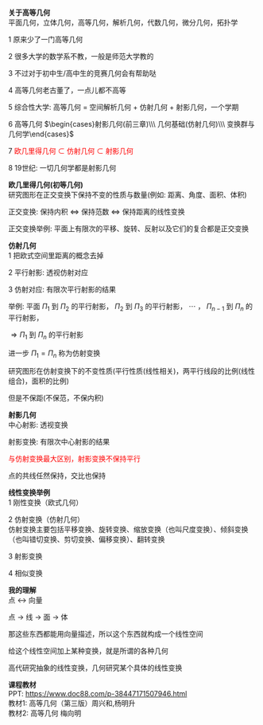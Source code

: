 **关于高等几何**  
平面几何，立体几何，高等几何，解析几何，代数几何，微分几何，拓扑学  
  
1 原来少了一门高等几何  
  
2 很多大学的数学系不教，一般是师范大学教的  
  
3 不过对于初中生/高中生的竞赛几何会有帮助哒  
  
4 高等几何老古董了，一点儿都不高等  
  
5 综合性大学: 高等几何 = 空间解析几何 + 仿射几何 + 射影几何，一个学期  
  
6 高等几何 $\begin{cases}射影几何(前三章)\\\ 几何基础(仿射几何)\\\ 变换群与几何学\end{cases}$  
  
7 <font color=red>欧几里得几何 $\subset$ 仿射几何 $\subset$ 射影几何</font>  
  
8 19世纪: 一切几何学都是射影几何  
  
**欧几里得几何(初等几何)**  
研究图形在正交变换下保持不变的性质与数量(例如: 距离、角度、面积、体积)  
  
正交变换: 保持内积 $\Leftrightarrow$ 保持范数 $\Leftrightarrow$ 保持距离的线性变换  
  
正交变换举例: 平面上有限次的平移、旋转、反射以及它们的复合都是正交变换  
  
**仿射几何**  
1 把欧式空间里距离的概念去掉  
  
2 平行射影: 透视仿射对应  
  
3 仿射对应: 有限次平行射影的结果  
  
举例: 平面 $\Pi_1$ 到 $\Pi_2$ 的平行射影， $\Pi_2$ 到 $\Pi_3$ 的平行射影， $\cdots$ ， $\Pi_{n-1}$ 到 $\Pi_n$ 的平行射影，  
  
$\Rightarrow\Pi_1$ 到 $\Pi_n$ 的平行射影  
  
进一步 $\Pi_1=\Pi_n$ 称为仿射变换  
  
研究图形在仿射变换下的不变性质(平行性质(线性相关)，两平行线段的比例(线性组合)，面积的比例)  
  
但是不保距(不保范，不保内积)  
  
**射影几何**  
中心射影: 透视变换  
  
射影变换: 有限次中心射影的结果  
  
<font color=red>与仿射变换最大区别，射影变换不保持平行</font>  
  
点的共线任然保持，交比也保持  
  
**线性变换举例**  
1 刚性变换（欧式几何）  
  
2 仿射变换（仿射几何）  
仿射变换主要包括平移变换、旋转变换、缩放变换（也叫尺度变换）、倾斜变换（也叫错切变换、剪切变换、偏移变换）、翻转变换  
  
3 射影变换  
  
4 相似变换  
  
**我的理解**  
点 $\longleftrightarrow$ 向量  
  
点 $\to$ 线 $\to$ 面 $\to$ 体  
  
那这些东西都能用向量描述，所以这个东西就构成一个线性空间  
  
给这个线性空间加上某种变换，就是所谓的各种几何  
  
高代研究抽象的线性变换，几何研究某个具体的线性变换  
  
**课程教材**  
PPT: https://www.doc88.com/p-38447171507946.html  
教材1: 高等几何（第三版）周兴和,杨明升  
教材2: 高等几何 梅向明  
